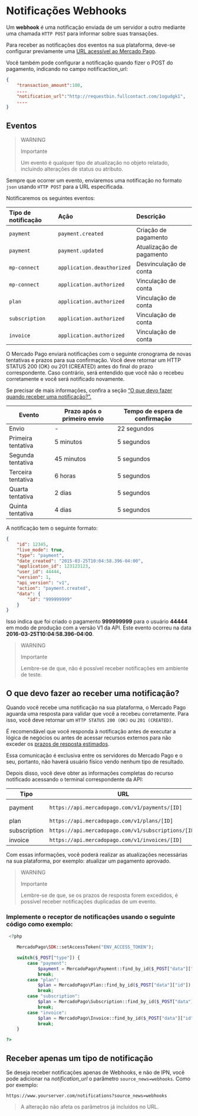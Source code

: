 # Notificações Webhooks

Um **webhook** é uma notificação enviada de um servidor a outro mediante uma chamada `HTTP POST` para informar sobre suas transações.

Para receber as notificações dos eventos na sua plataforma, deve-se configurar previamente uma [URL acessível ao Mercado Pago](https://www.mercadopago[FAKER][URL][DOMAIN]/developers/panel/notifications).

Você também pode configurar a notificação quando fizer o POST do pagamento, indicando no campo notificaction_url:

```json
{
    "transaction_amount":100,
    ....
    "notification_url":"http://requestbin.fullcontact.com/1ogudgk1",
    ....
}
```

## Eventos

> WARNING
>
> Importante
>
> Um evento é qualquer tipo de atualização no objeto relatado, incluindo alterações de status ou atributo.

Sempre que ocorrer um evento, enviaremos uma notificação no formato `json` usando `HTTP POST` para a URL especificada.

Notificaremos os seguintes eventos:


| Tipo de notificação | Ação | Descrição |
| :--- | :--- | :--- |
| `payment` | `payment.created` | Criação de pagamento |
| `payment` | `payment.updated` | Atualização de pagamento |
| `mp-connect` | `application.deauthorized` | Desvinculação de conta |
| `mp-connect` | `application.authorized` | Vinculação de conta |
| `plan` | `application.authorized` | Vinculação de conta |
| `subscription` | `application.authorized` | Vinculação de conta |
| `invoice` | `application.authorized` | Vinculação de conta |

O Mercado Pago enviará notificações com o seguinte cronograma de novas tentativas e prazos para sua confirmação. Você deve retornar um HTTP STATUS 200 (OK) ou 201 (CREATED) antes do final do prazo correspondente. Caso contrário, será entendido que você não o recebeu corretamente e você será notificado novamente.

Se precisar de mais informações, confira a seção [“O que devo fazer quando receber uma notificação?”.](#bookmark_o_que_devo_fazer_ao_receber_uma_notificação?)

| Evento | Prazo após o primeiro envio | Tempo de espera de confirmação |
| --- | --- | --- |
| Envio | - | 22 segundos |
| Primeira tentativa | 5 minutos | 5 segundos |
| Segunda tentativa | 45 minutos | 5 segundos |
| Terceira tentativa | 6 horas | 5 segundos |
| Quarta tentativa | 2 dias | 5 segundos |
| Quinta tentativa | 4 dias | 5 segundos |

A notificação tem o seguinte formato:

```json
{
    "id": 12345,
    "live_mode": true,
    "type": "payment",
    "date_created": "2015-03-25T10:04:58.396-04:00",
    "application_id": 123123123,
    "user_id": 44444,
    "version": 1,
    "api_version": "v1",
    "action": "payment.created",
    "data": {
        "id": "999999999"
    }
}
```

Isso indica que foi criado o pagamento **999999999** para o usuário **44444** em modo de produção com a versão V1 da API. Este evento ocorreu na data **2016-03-25T10:04:58.396-04:00**.

> WARNING
>
> Importante
>
> Lembre-se de que, não é possível receber notificações em ambiente de teste.

## O que devo fazer ao receber uma notificação?

Quando você recebe uma notificação na sua plataforma, o Mercado Pago aguarda uma resposta para validar que você a recebeu corretamente. Para isso, você deve retornar um `HTTP STATUS 200 (OK)` ou `201 (CREATED)`.

É recomendável que você responda à notificação antes de executar a lógica de negócios ou antes de acessar recursos externos para não exceder os [prazos de resposta estimados](#bookmark_eventos).

Essa comunicação é exclusiva entre os servidores do Mercado Pago e o seu, portanto, não haverá usuário físico vendo nenhum tipo de resultado.

Depois disso, você deve obter as informações completas do recurso notificado acessando o terminal correspondente da API:


| Tipo | URL | Documentação |
| --- | --- | --- |
| payment | `https://api.mercadopago.com/v1/payments/[ID]` | [ver documentação](https://www.mercadopago[FAKER][URL][DOMAIN]/developers/pt/reference/payments/_payments_id/get) |
| plan | `https://api.mercadopago.com/v1/plans/[ID]` | - |
| subscription | `https://api.mercadopago.com/v1/subscriptions/[ID]` | - |
| invoice | `https://api.mercadopago.com/v1/invoices/[ID]` | - |


Com essas informações, você poderá realizar as atualizações necessárias na sua plataforma, por exemplo: atualizar um pagamento aprovado.

> WARNING
>
> Importante
>
> Lembre-se de que, se os prazos de resposta forem excedidos, é possível receber notificações duplicadas de um evento.


### Implemente o receptor de notificações usando o seguinte código como exemplo:

```php
 <?php

    MercadoPago\SDK::setAccessToken("ENV_ACCESS_TOKEN");

    switch($_POST["type"]) {
        case "payment":
            $payment = MercadoPago\Payment::find_by_id($_POST["data"]["id"]);
            break;
        case "plan":
            $plan = MercadoPago\Plan::find_by_id($_POST["data"]["id"]);
            break;
        case "subscription":
            $plan = MercadoPago\Subscription::find_by_id($_POST["data"]["id"]);
            break;
        case "invoice":
            $plan = MercadoPago\Invoice::find_by_id($_POST["data"]["id"]);
            break;
    }

?>
```

## Receber apenas um tipo de notificação

Se deseja receber notificações apenas de Webhooks, e não de IPN, você pode adicionar na *notification_url* o parâmetro `source_news=webhooks`. Como por exemplo:

`https://www.yourserver.com/notifications?source_news=webhooks`

> A alteração não afeta os parâmetros já incluídos no URL.
